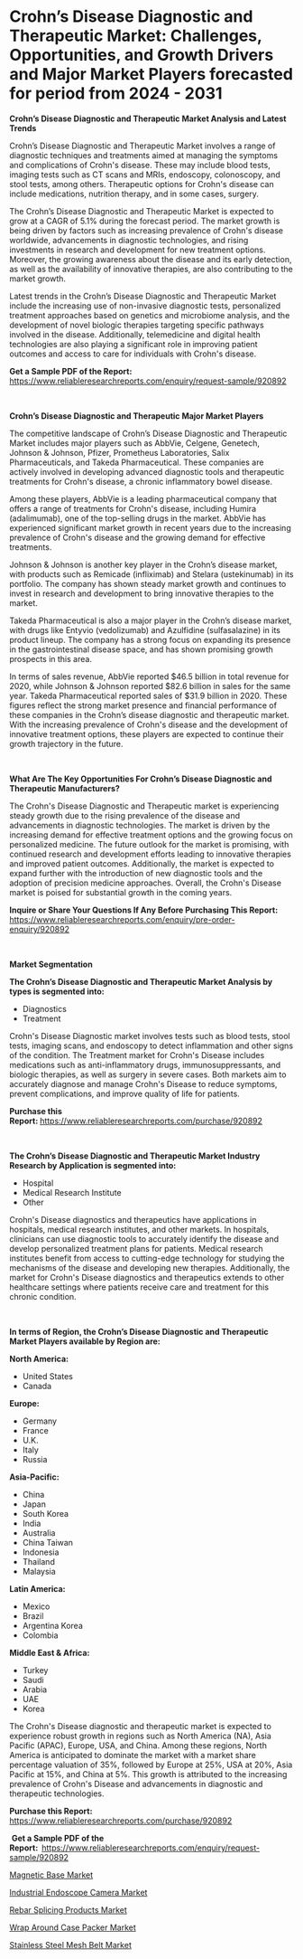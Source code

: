 <p><h1>Crohn’s Disease Diagnostic and Therapeutic Market: Challenges, Opportunities, and Growth Drivers and Major Market Players forecasted for period from 2024 - 2031</h1></p><p><strong>Crohn’s Disease Diagnostic and Therapeutic Market Analysis and Latest Trends</strong></p>
<p><p>Crohn’s Disease Diagnostic and Therapeutic Market involves a range of diagnostic techniques and treatments aimed at managing the symptoms and complications of Crohn's disease. These may include blood tests, imaging tests such as CT scans and MRIs, endoscopy, colonoscopy, and stool tests, among others. Therapeutic options for Crohn's disease can include medications, nutrition therapy, and in some cases, surgery.</p><p>The Crohn’s Disease Diagnostic and Therapeutic Market is expected to grow at a CAGR of 5.1% during the forecast period. The market growth is being driven by factors such as increasing prevalence of Crohn's disease worldwide, advancements in diagnostic technologies, and rising investments in research and development for new treatment options. Moreover, the growing awareness about the disease and its early detection, as well as the availability of innovative therapies, are also contributing to the market growth.</p><p>Latest trends in the Crohn’s Disease Diagnostic and Therapeutic Market include the increasing use of non-invasive diagnostic tests, personalized treatment approaches based on genetics and microbiome analysis, and the development of novel biologic therapies targeting specific pathways involved in the disease. Additionally, telemedicine and digital health technologies are also playing a significant role in improving patient outcomes and access to care for individuals with Crohn's disease.</p></p>
<p><strong>Get a Sample PDF of the Report:&nbsp;</strong> <a href="https://www.reliableresearchreports.com/enquiry/request-sample/920892">https://www.reliableresearchreports.com/enquiry/request-sample/920892</a></p>
<p>&nbsp;</p>
<p><strong>Crohn’s Disease Diagnostic and Therapeutic Major Market Players</strong></p>
<p><p>The competitive landscape of Crohn’s Disease Diagnostic and Therapeutic Market includes major players such as AbbVie, Celgene, Genetech, Johnson & Johnson, Pfizer, Prometheus Laboratories, Salix Pharmaceuticals, and Takeda Pharmaceutical. These companies are actively involved in developing advanced diagnostic tools and therapeutic treatments for Crohn's disease, a chronic inflammatory bowel disease.</p><p>Among these players, AbbVie is a leading pharmaceutical company that offers a range of treatments for Crohn's disease, including Humira (adalimumab), one of the top-selling drugs in the market. AbbVie has experienced significant market growth in recent years due to the increasing prevalence of Crohn's disease and the growing demand for effective treatments.</p><p>Johnson & Johnson is another key player in the Crohn’s disease market, with products such as Remicade (infliximab) and Stelara (ustekinumab) in its portfolio. The company has shown steady market growth and continues to invest in research and development to bring innovative therapies to the market.</p><p>Takeda Pharmaceutical is also a major player in the Crohn’s disease market, with drugs like Entyvio (vedolizumab) and Azulfidine (sulfasalazine) in its product lineup. The company has a strong focus on expanding its presence in the gastrointestinal disease space, and has shown promising growth prospects in this area.</p><p>In terms of sales revenue, AbbVie reported $46.5 billion in total revenue for 2020, while Johnson & Johnson reported $82.6 billion in sales for the same year. Takeda Pharmaceutical reported sales of $31.9 billion in 2020. These figures reflect the strong market presence and financial performance of these companies in the Crohn’s disease diagnostic and therapeutic market. With the increasing prevalence of Crohn's disease and the development of innovative treatment options, these players are expected to continue their growth trajectory in the future.</p></p>
<p>&nbsp;</p>
<p><strong>What Are The Key Opportunities For Crohn’s Disease Diagnostic and Therapeutic Manufacturers?</strong></p>
<p><p>The Crohn's Disease Diagnostic and Therapeutic market is experiencing steady growth due to the rising prevalence of the disease and advancements in diagnostic technologies. The market is driven by the increasing demand for effective treatment options and the growing focus on personalized medicine. The future outlook for the market is promising, with continued research and development efforts leading to innovative therapies and improved patient outcomes. Additionally, the market is expected to expand further with the introduction of new diagnostic tools and the adoption of precision medicine approaches. Overall, the Crohn's Disease market is poised for substantial growth in the coming years.</p></p>
<p><strong>Inquire or Share Your Questions If Any Before Purchasing This Report:</strong> <a href="https://www.reliableresearchreports.com/enquiry/pre-order-enquiry/920892">https://www.reliableresearchreports.com/enquiry/pre-order-enquiry/920892</a></p>
<p>&nbsp;</p>
<p><strong>Market Segmentation</strong></p>
<p><strong>The Crohn’s Disease Diagnostic and Therapeutic Market Analysis by types is segmented into:</strong></p>
<p><ul><li>Diagnostics</li><li>Treatment</li></ul></p>
<p><p>Crohn's Disease Diagnostic market involves tests such as blood tests, stool tests, imaging scans, and endoscopy to detect inflammation and other signs of the condition. The Treatment market for Crohn's Disease includes medications such as anti-inflammatory drugs, immunosuppressants, and biologic therapies, as well as surgery in severe cases. Both markets aim to accurately diagnose and manage Crohn's Disease to reduce symptoms, prevent complications, and improve quality of life for patients.</p></p>
<p><strong>Purchase this Report:&nbsp;</strong><a href="https://www.reliableresearchreports.com/purchase/920892">https://www.reliableresearchreports.com/purchase/920892</a></p>
<p>&nbsp;</p>
<p><strong>The Crohn’s Disease Diagnostic and Therapeutic Market Industry Research by Application is segmented into:</strong></p>
<p><ul><li>Hospital</li><li>Medical Research Institute</li><li>Other</li></ul></p>
<p><p>Crohn's Disease diagnostics and therapeutics have applications in hospitals, medical research institutes, and other markets. In hospitals, clinicians can use diagnostic tools to accurately identify the disease and develop personalized treatment plans for patients. Medical research institutes benefit from access to cutting-edge technology for studying the mechanisms of the disease and developing new therapies. Additionally, the market for Crohn's Disease diagnostics and therapeutics extends to other healthcare settings where patients receive care and treatment for this chronic condition.</p></p>
<p>&nbsp;</p>
<p><strong>In terms of Region, the Crohn’s Disease Diagnostic and Therapeutic Market Players available by Region are:</strong></p>
<p>
    <p> <strong> North America: </strong>
        <ul>
            <li>United States</li>
            <li>Canada</li>
        </ul>
        </p> 
    <p> <strong> Europe: </strong>
        <ul>
            <li>Germany</li>
            <li>France</li>
            <li>U.K.</li>
            <li>Italy</li>
            <li>Russia</li>
        </ul>
        </p> 
    <p> <strong> Asia-Pacific: </strong>
        <ul>
            <li>China</li>
            <li>Japan</li>
            <li>South Korea</li>
            <li>India</li>
            <li>Australia</li>
            <li>China Taiwan</li>
            <li>Indonesia</li>
            <li>Thailand</li>
            <li>Malaysia</li>
        </ul>
        </p> 
    <p> <strong> Latin America: </strong>
        <ul>
            <li>Mexico</li>
            <li>Brazil</li>
            <li>Argentina Korea</li>
            <li>Colombia</li>
        </ul>
        </p> 
    <p> <strong> Middle East & Africa: </strong>
        <ul>
            <li>Turkey</li>
            <li>Saudi</li>
            <li>Arabia</li>
            <li>UAE</li>
            <li>Korea</li>
        </ul>
    </p>
    </p>
<p><p>The Crohn's Disease diagnostic and therapeutic market is expected to experience robust growth in regions such as North America (NA), Asia Pacific (APAC), Europe, USA, and China. Among these regions, North America is anticipated to dominate the market with a market share percentage valuation of 35%, followed by Europe at 25%, USA at 20%, Asia Pacific at 15%, and China at 5%. This growth is attributed to the increasing prevalence of Crohn's Disease and advancements in diagnostic and therapeutic technologies.</p></p>
<p><strong>Purchase this Report: </strong><a href="https://www.reliableresearchreports.com/purchase/920892">https://www.reliableresearchreports.com/purchase/920892</a></p>
<p>&nbsp;<strong>Get a Sample PDF of the Report:&nbsp;&nbsp;</strong><a href="https://www.reliableresearchreports.com/enquiry/request-sample/920892">https://www.reliableresearchreports.com/enquiry/request-sample/920892</a></p>
<p><strong></strong></p>
<p><p><a href="https://medium.com/@loretadervishi2013/magnetic-base-market-report-reveals-the-latest-trends-and-growth-opportunities-of-this-market-f70f0fdc0353">Magnetic Base Market</a></p><p><a href="https://medium.com/@caleighhane2777/industrial-endoscope-camera-market-trends-forecast-and-competitive-analysis-to-2031-26b39d0157b5">Industrial Endoscope Camera Market</a></p><p><a href="https://medium.com/@kennethjensen27/rebar-splicing-products-market-comprehensive-assessment-by-type-application-and-geography-a2007def2d8b">Rebar Splicing Products Market</a></p><p><a href="https://medium.com/@loretadervishi2013/wrap-around-case-packer-market-trends-forecast-and-competitive-analysis-to-2031-39af9b4ece2e">Wrap Around Case Packer Market</a></p><p><a href="https://medium.com/@caleighhane2777/stainless-steel-mesh-belt-market-analysis-its-cagr-market-segmentation-and-global-industry-1b3f18f57283">Stainless Steel Mesh Belt Market</a></p></p>